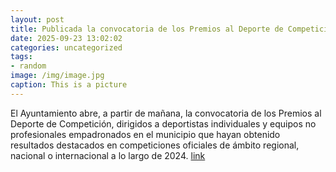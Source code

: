 ```yaml
---
layout: post
title: Publicada la convocatoria de los Premios al Deporte de Competición 2025
date: 2025-09-23 13:02:02
categories: uncategorized
tags:
- random
image: /img/image.jpg
caption: This is a picture
---
```

El Ayuntamiento abre, a partir de mañana, la convocatoria de los Premios al Deporte de Competición, dirigidos a deportistas individuales y equipos no profesionales empadronados en el municipio que hayan obtenido resultados destacados en competiciones oficiales de ámbito regional, nacional o internacional a lo largo de 2024.  [link](https://www.ayto-villacanada.es/noticias/publicada-la-convocatoria-de-los-premios-al-deporte-de-competicion-2025/)
